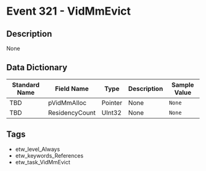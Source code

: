 # Event 321 - VidMmEvict

## Description
None

## Data Dictionary
|Standard Name|Field Name|Type|Description|Sample Value|
|---|---|---|---|---|
|TBD|pVidMmAlloc|Pointer|None|`None`|
|TBD|ResidencyCount|UInt32|None|`None`|

## Tags
* etw_level_Always
* etw_keywords_References
* etw_task_VidMmEvict